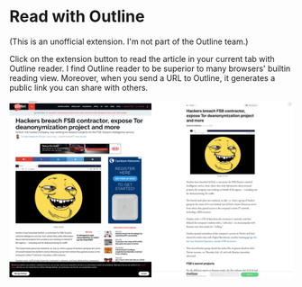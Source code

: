 # Read with Outline

(This is an unofficial extension. I'm not part of the Outline team.)

Click on the extension button to read the article in your current tab with Outline reader. I find Outline reader to be superior to many browsers' builtin reading view. Moreover, when you send a URL to Outline, it generates a public link you can share with others.

![Screenshot](screenshot.png)
